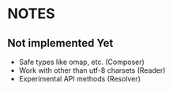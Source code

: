 NOTES
=====


Not implemented Yet
-------------------

* Safe types like omap, etc. (Composer)
* Work with other than utf-8 charsets (Reader)
* Experimental API methods (Resolver)
